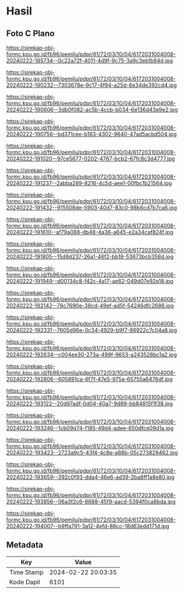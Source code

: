 # Hasil

## Foto C Plano

https://sirekap-obj-formc.kpu.go.id/fb96/pemilu/pdpr/61/72/03/10/04/6172031004008-20240222-185734--0c22a72f-4011-4d9f-9c75-3a9c3ebfb84d.jpg

https://sirekap-obj-formc.kpu.go.id/fb96/pemilu/pdpr/61/72/03/10/04/6172031004008-20240222-190232--7303678e-9c17-4f94-a25d-6e34de392cd4.jpg

https://sirekap-obj-formc.kpu.go.id/fb96/pemilu/pdpr/61/72/03/10/04/6172031004008-20240222-190606--3db0f082-ac5b-4ccb-b034-6e136d43e9e2.jpg

https://sirekap-obj-formc.kpu.go.id/fb96/pemilu/pdpr/61/72/03/10/04/6172031004008-20240222-190756--bd371cee-b183-4302-9640-47ad5acbd504.jpg

https://sirekap-obj-formc.kpu.go.id/fb96/pemilu/pdpr/61/72/03/10/04/6172031004008-20240222-191020--97ce5677-0202-4767-bcb2-67fc8c3d4777.jpg

https://sirekap-obj-formc.kpu.go.id/fb96/pemilu/pdpr/61/72/03/10/04/6172031004008-20240222-191237--2abba289-8216-4c5d-aee1-00fbc1b21564.jpg

https://sirekap-obj-formc.kpu.go.id/fb96/pemilu/pdpr/61/72/03/10/04/6172031004008-20240222-191432--915508de-5903-40d7-83c0-98b6cd7b7ca6.jpg

https://sirekap-obj-formc.kpu.go.id/fb96/pemilu/pdpr/61/72/03/10/04/6172031004008-20240222-191610--af79a088-db48-4a36-a645-e2a34caf824f.jpg

https://sirekap-obj-formc.kpu.go.id/fb96/pemilu/pdpr/61/72/03/10/04/6172031004008-20240222-191805--15d8d237-26a1-46f2-bb18-53673bcb358d.jpg

https://sirekap-obj-formc.kpu.go.id/fb96/pemilu/pdpr/61/72/03/10/04/6172031004008-20240222-191949--d00134c8-f42c-4a17-ae62-049d07e92e18.jpg

https://sirekap-obj-formc.kpu.go.id/fb96/pemilu/pdpr/61/72/03/10/04/6172031004008-20240222-192142--78c7690e-38cd-49ef-ad5f-54246dfc2686.jpg

https://sirekap-obj-formc.kpu.go.id/fb96/pemilu/pdpr/61/72/03/10/04/6172031004008-20240222-192331--7605d96e-0c34-4929-b9f7-86922c7c04a8.jpg

https://sirekap-obj-formc.kpu.go.id/fb96/pemilu/pdpr/61/72/03/10/04/6172031004008-20240222-192634--c004ee30-273a-499f-9653-a243528bc1a2.jpg

https://sirekap-obj-formc.kpu.go.id/fb96/pemilu/pdpr/61/72/03/10/04/6172031004008-20240222-192806--605891ca-6f7f-47e5-975a-65755a6476df.jpg

https://sirekap-obj-formc.kpu.go.id/fb96/pemilu/pdpr/61/72/03/10/04/6172031004008-20240222-193122--20d97adf-0d04-40a7-9d89-bb84815f1f38.jpg

https://sirekap-obj-formc.kpu.go.id/fb96/pemilu/pdpr/61/72/03/10/04/6172031004008-20240222-193246--1cb09d74-f185-49d4-adee-650dfce09d1a.jpg

https://sirekap-obj-formc.kpu.go.id/fb96/pemilu/pdpr/61/72/03/10/04/6172031004008-20240222-193423--2723a9c5-43f4-4c8e-a88b-05c273828462.jpg

https://sirekap-obj-formc.kpu.go.id/fb96/pemilu/pdpr/61/72/03/10/04/6172031004008-20240222-193659--392c0f93-dda4-46e6-ad39-2ba8ff1a8e80.jpg

https://sirekap-obj-formc.kpu.go.id/fb96/pemilu/pdpr/61/72/03/10/04/6172031004008-20240222-193856--06a3f2c6-8688-45f9-aacd-5394f0ca6bda.jpg

https://sirekap-obj-formc.kpu.go.id/fb96/pemilu/pdpr/61/72/03/10/04/6172031004008-20240222-194007--b9ffa791-3a12-4efd-86cc-18d63edd171d.jpg


## Metadata

| Key        | Value               |
| ---------- | ------------------- |
| Time Stamp | 2024-02-22 20:03:35 |
| Kode Dapil | 6101                |




